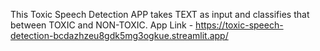  This Toxic Speech Detection APP takes TEXT as input and classifies that between TOXIC and NON-TOXIC.
App Link - https://toxic-speech-detection-bcdazhzeu8gdk5mg3ogkue.streamlit.app/
